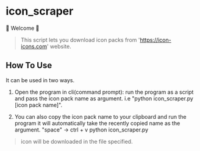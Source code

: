 # icon_scraper
:tada: Welcome :tada:


>This script lets you download icon packs from 'https://icon-icons.com' website.

## How To Use
It can be used in two ways.

1. Open the program in cli(command prompt):
  run the program as a script and pass the icon pack name as argument.
 i.e "python icon_scraper.py [icon pack name]".
 
2. You can also copy the icon pack name to your clipboard and run the program it will automatically take the recently copied name as the argument.
"space" -> ctrl + v
python icon_scraper.py

>icon will be downloaded in the file specified.
